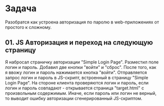 # Задача

Разобратся как устроена авторизация по паролю в web-приложениях от простого к сложному.

## 01. JS Авторизация и переход на следующую страницу

Я набросал страничку авторизации "Simple Login Page". Разместил поле логин и пароль. Добавил две кнопки "войти" и "сброс". После того, как я ввожу логин и пароль нажимается кнопка "войти". Отправляется запрос логин и пароль в  JS-скрипт, встроенный в страницу "Simple Login Page". На стороне клиента проверяются логин и пароль, если логин и пароль совпадают - открывается страница "target.html" с произвольным содержимым. Иначе, если пароль или логин не верный, то выводит ошибку авторизации сгенерированный JS-скриптом.


